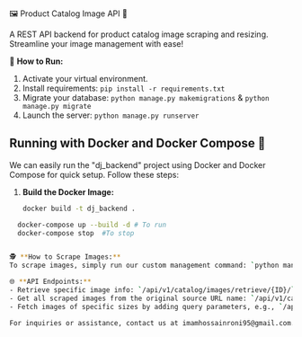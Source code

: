 🖼️ Product Catalog Image API 🚀

A REST API backend for product catalog image scraping and resizing. Streamline your image management with ease!

📝 **How to Run:**
1. Activate your virtual environment.
2. Install requirements: `pip install -r requirements.txt`
3. Migrate your database: `python manage.py makemigrations` & `python manage.py migrate`
4. Launch the server: `python manage.py runserver`

## Running with Docker and Docker Compose 🐳

We can easily run the "dj_backend" project using Docker and Docker Compose for quick setup. Follow these steps:

1. **Build the Docker Image:**

   ```bash
   docker build -t dj_backend .

 ```bash
   docker-compose up --build -d # To run
   docker-compose stop  #To stop


🕵️ **How to Scrape Images:**
To scrape images, simply run our custom management command: `python manage.py scrape`

🌐 **API Endpoints:**
- Retrieve specific image info: `/api/v1/catalog/images/retrieve/{ID}/`
- Get all scraped images from the original source URL name: `/api/v1/catalog/images/retrieve-by-source-url/{SOURCE_URL_NAME}/`
- Fetch images of specific sizes by adding query parameters, e.g., `/api/v1/catalog/images/retrieve/755b31ce-643b-427a-9f5b-0870a5fe9f43/?size=small`

For inquiries or assistance, contact us at imamhossainroni95@gmail.com. Start optimizing your image workflows today! 📸✨
